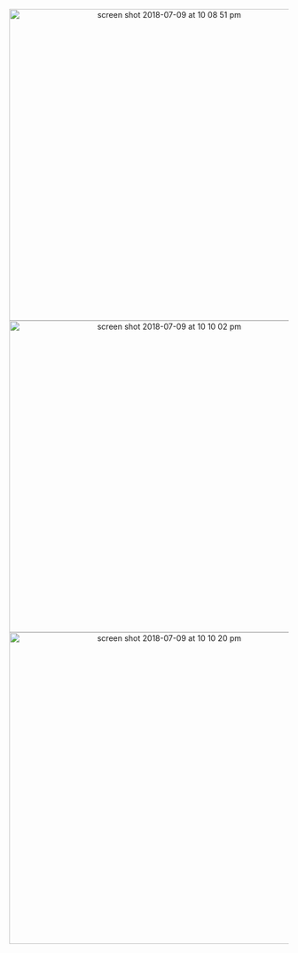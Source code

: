 
<p align="center">
<img width="561" height=”600” alt="screen shot 2018-07-09 at 10 08 51 pm" src="https://user-images.githubusercontent.com/41017424/42487101-0f66aade-83c5-11e8-97cd-4f495fb57c3e.png">
<img width="561" height=”600” alt="screen shot 2018-07-09 at 10 10 02 pm" src="https://user-images.githubusercontent.com/41017424/42487105-115d0f22-83c5-11e8-9981-1110bf0d0dc0.png">
<img width="561" height=”600” alt="screen shot 2018-07-09 at 10 10 20 pm" src="https://user-images.githubusercontent.com/41017424/42487106-12f0e214-83c5-11e8-998a-75195e5b9094.png">
</p>






